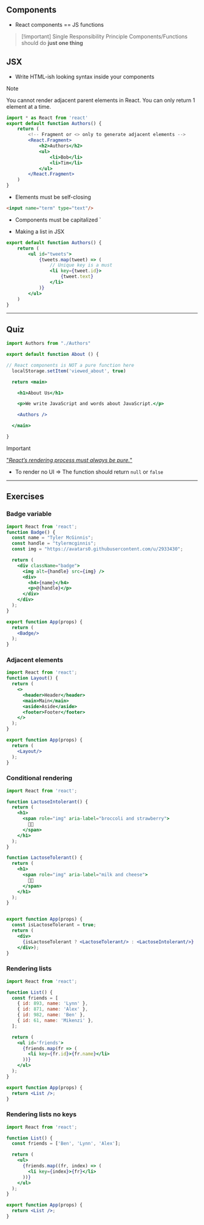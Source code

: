 
## Components

- React components == JS functions


> [!important] Single Responsibility Principle
> Components/Functions should do **just one thing**


## JSX

- Write HTML-ish looking syntax inside your components

> [!note]
> 
> You cannot render adjacent parent elements in React. You can only return 1 element at a time.

```jsx
import * as React from 'react'
export default function Authors() {
	return (
		<!-- Fragment or <> only to generate adjacent elements -->
		<React.Fragment> 
			<h2>Authors</h2>
			<ul>
				<li>Bob</li>
				<li>Tim</li>
			</ul>
		</React.Fragment>
	)
}
```

- Elements must be self-closing 

```html
<input name="term" type="text"/>
```

- Components must be capitalized `<User/>

- Making a list in JSX

```jsx
export default function Authors() {
	return (
		<ul id="tweets">
			{tweets.map(tweet) => (
				// Unique key is a must
				<li key={tweet.id}>
					{tweet.text}
				</li>
			)}
		</ul>
	)
}
```

---

## Quiz

```jsx
import Authors from "./Authors"

export default function About () {

// React components is NOT a pure function here
  localStorage.setItem('viewed_about', true)

  return <main>

    <h1>About Us</h1>

    <p>We write JavaScript and words about JavaScript.</p>

    <Authors />

  </main>

}
```

> [!important]
> 
> ["_React’s rendering process must always be pure._"](https://react.dev/learn/keeping-components-pure#side-effects-unintended-consequences)


- To render no UI => The function should return `null` or `false`


---

## Exercises

### Badge variable


```jsx
import React from 'react';
function Badge() {
  const name = "Tyler McGinnis";
  const handle = "tylermcginnis";
  const img = "https://avatars0.githubusercontent.com/u/2933430";

  return (
    <div className="badge">
      <img alt={handle} src={img} />
      <div>
        <h4>{name}</h4>
        <p>@{handle}</p>
      </div>
    </div>
  );
}

export function App(props) {
  return (
    <Badge/>
  );
}
```

### Adjacent elements

```jsx
import React from 'react';
function Layout() {
  return (
    <>
      <header>Header</header>
      <main>Main</main>
      <aside>Aside</aside>
      <footer>Footer</footer>
    </>
  );
}

export function App(props) {
  return (
    <Layout/>
  );
}
```


### Conditional rendering

```jsx
import React from 'react';

function LactoseIntolerant() {
  return (
    <h1>
      <span role="img" aria-label="broccoli and strawberry">
        🥦🍓
      </span>
    </h1>
  );
}

function LactoseTolerant() {
  return (
    <h1>
      <span role="img" aria-label="milk and cheese">
        🥛🧀
      </span>
    </h1>
  );
}


export function App(props) {
  const isLactoseTolerant = true;
  return (
    <div>
      {isLactoseTolerant ? <LactoseTolerant/> : <LactoseIntolerant/>}
    </div>);
}
```


### Rendering lists

```jsx
import React from 'react';

function List() {
  const friends = [
    { id: 893, name: 'Lynn' },
    { id: 871, name: 'Alex' },
    { id: 982, name: 'Ben' },
    { id: 61, name: 'Mikenzi' },
  ];

  return (
    <ul id='friends'>
      {friends.map(fr => (
        <li key={fr.id}>{fr.name}</li>
      ))}
    </ul>
  );
}

export function App(props) {
  return <List />;
}

```

### Rendering lists no keys

```jsx
import React from 'react';

function List() {
  const friends = ['Ben', 'Lynn', 'Alex'];

  return (
    <ul>
      {friends.map((fr, index) => (
        <li key={index}>{fr}</li>
      ))}
    </ul>
  );
}

export function App(props) {
  return <List />;
}

```